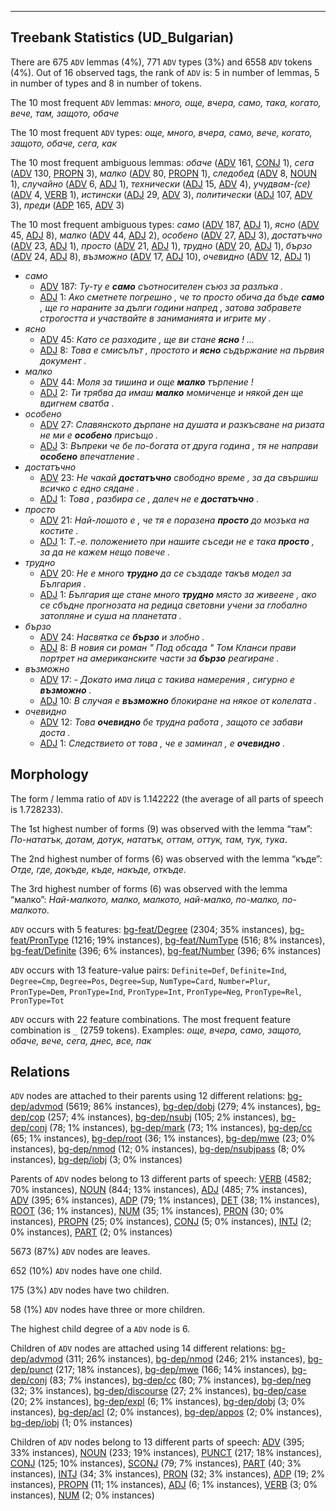 

--------------------------------------------------------------------------------

## Treebank Statistics (UD_Bulgarian)

There are 675 `ADV` lemmas (4%), 771 `ADV` types (3%) and 6558 `ADV` tokens (4%).
Out of 16 observed tags, the rank of `ADV` is: 5 in number of lemmas, 5 in number of types and 8 in number of tokens.

The 10 most frequent `ADV` lemmas: <em>много, още, вчера, само, така, когато, вече, там, защото, обаче</em>

The 10 most frequent `ADV` types:  <em>още, много, вчера, само, вече, когато, защото, обаче, сега, как</em>

The 10 most frequent ambiguous lemmas: <em>обаче</em> ([ADV]() 161, [CONJ]() 1), <em>сега</em> ([ADV]() 130, [PROPN]() 3), <em>малко</em> ([ADV]() 80, [PROPN]() 1), <em>следобед</em> ([ADV]() 8, [NOUN]() 1), <em>случайно</em> ([ADV]() 6, [ADJ]() 1), <em>технически</em> ([ADJ]() 15, [ADV]() 4), <em>учудвам-(се)</em> ([ADV]() 4, [VERB]() 1), <em>истински</em> ([ADJ]() 29, [ADV]() 3), <em>политически</em> ([ADJ]() 107, [ADV]() 3), <em>преди</em> ([ADP]() 165, [ADV]() 3)

The 10 most frequent ambiguous types:  <em>само</em> ([ADV]() 187, [ADJ]() 1), <em>ясно</em> ([ADV]() 45, [ADJ]() 8), <em>малко</em> ([ADV]() 44, [ADJ]() 2), <em>особено</em> ([ADV]() 27, [ADJ]() 3), <em>достатъчно</em> ([ADV]() 23, [ADJ]() 1), <em>просто</em> ([ADV]() 21, [ADJ]() 1), <em>трудно</em> ([ADV]() 20, [ADJ]() 1), <em>бързо</em> ([ADV]() 24, [ADJ]() 8), <em>възможно</em> ([ADV]() 17, [ADJ]() 10), <em>очевидно</em> ([ADV]() 12, [ADJ]() 1)


* <em>само</em>
  * [ADV]() 187: <em>Ту-ту е <b>само</b> съотносителен съюз за разлъка .</em>
  * [ADJ]() 1: <em>Ако сметнете погрешно , че то просто обича да бъде <b>само</b> , ще го нараните за дълги години напред , затова забравете строгостта и участвайте в заниманията и игрите му .</em>
* <em>ясно</em>
  * [ADV]() 45: <em>Като се разходите , ще ви стане <b>ясно</b> ! ...</em>
  * [ADJ]() 8: <em>Това е смисълът , простото и <b>ясно</b> съдържание на първия документ .</em>
* <em>малко</em>
  * [ADV]() 44: <em>Моля за тишина и още <b>малко</b> търпение !</em>
  * [ADJ]() 2: <em>Ти трябва да имаш <b>малко</b> момиченце и някой ден ще вдигнем сватба .</em>
* <em>особено</em>
  * [ADV]() 27: <em>Славянското дърпане на душата и разкъсване на ризата не ми е <b>особено</b> присъщо .</em>
  * [ADJ]() 3: <em>Въпреки че бе по-богата от друга година , тя не направи <b>особено</b> впечатление .</em>
* <em>достатъчно</em>
  * [ADV]() 23: <em>Не чакай <b>достатъчно</b> свободно време , за да свършиш всичко с едно сядане .</em>
  * [ADJ]() 1: <em>Това , разбира се , далеч не е <b>достатъчно</b> .</em>
* <em>просто</em>
  * [ADV]() 21: <em>Най-лошото е , че тя е поразена <b>просто</b> до мозъка на костите .</em>
  * [ADJ]() 1: <em>Т.-е. положението при нашите съседи не е така <b>просто</b> , за да не кажем нещо повече .</em>
* <em>трудно</em>
  * [ADV]() 20: <em>Не е много <b>трудно</b> да се създаде такъв модел за България .</em>
  * [ADJ]() 1: <em>България ще стане много <b>трудно</b> място за живеене , ако се сбъдне прогнозата на редица световни учени за глобално затопляне и суша на планетата .</em>
* <em>бързо</em>
  * [ADV]() 24: <em>Насвятка се <b>бързо</b> и злобно .</em>
  * [ADJ]() 8: <em>В новия си роман " Под обсада " Том Кланси прави портрет на американските части за <b>бързо</b> реагиране .</em>
* <em>възможно</em>
  * [ADV]() 17: <em>- Докато има лица с такива намерения , сигурно е <b>възможно</b> .</em>
  * [ADJ]() 10: <em>В случая е <b>възможно</b> блокиране на някое от колелата .</em>
* <em>очевидно</em>
  * [ADV]() 12: <em>Това <b>очевидно</b> бе трудна работа , защото се забави доста .</em>
  * [ADJ]() 1: <em>Следствието от това , че е заминал , е <b>очевидно</b> .</em>

## Morphology

The form / lemma ratio of `ADV` is 1.142222 (the average of all parts of speech is 1.728233).

The 1st highest number of forms (9) was observed with the lemma “там”: <em>По-нататък, дотам, дотук, нататък, оттам, оттук, там, тук, тука</em>.

The 2nd highest number of forms (6) was observed with the lemma “къде”: <em>Отде, где, докъде, къде, накъде, откъде</em>.

The 3rd highest number of forms (6) was observed with the lemma “малко”: <em>Най-малкото, малко, малкото, най-малко, по-малко, по-малкото</em>.

`ADV` occurs with 5 features: [bg-feat/Degree]() (2304; 35% instances), [bg-feat/PronType]() (1216; 19% instances), [bg-feat/NumType]() (516; 8% instances), [bg-feat/Definite]() (396; 6% instances), [bg-feat/Number]() (396; 6% instances)

`ADV` occurs with 13 feature-value pairs: `Definite=Def`, `Definite=Ind`, `Degree=Cmp`, `Degree=Pos`, `Degree=Sup`, `NumType=Card`, `Number=Plur`, `PronType=Dem`, `PronType=Ind`, `PronType=Int`, `PronType=Neg`, `PronType=Rel`, `PronType=Tot`

`ADV` occurs with 22 feature combinations.
The most frequent feature combination is `_` (2759 tokens).
Examples: <em>още, вчера, само, защото, обаче, вече, сега, днес, все, пак</em>


## Relations

`ADV` nodes are attached to their parents using 12 different relations: [bg-dep/advmod]() (5619; 86% instances), [bg-dep/dobj]() (279; 4% instances), [bg-dep/cop]() (257; 4% instances), [bg-dep/nsubj]() (105; 2% instances), [bg-dep/conj]() (78; 1% instances), [bg-dep/mark]() (73; 1% instances), [bg-dep/cc]() (65; 1% instances), [bg-dep/root]() (36; 1% instances), [bg-dep/mwe]() (23; 0% instances), [bg-dep/nmod]() (12; 0% instances), [bg-dep/nsubjpass]() (8; 0% instances), [bg-dep/iobj]() (3; 0% instances)

Parents of `ADV` nodes belong to 13 different parts of speech: [VERB]() (4582; 70% instances), [NOUN]() (844; 13% instances), [ADJ]() (485; 7% instances), [ADV]() (395; 6% instances), [ADP]() (79; 1% instances), [DET]() (38; 1% instances), [ROOT]() (36; 1% instances), [NUM]() (35; 1% instances), [PRON]() (30; 0% instances), [PROPN]() (25; 0% instances), [CONJ]() (5; 0% instances), [INTJ]() (2; 0% instances), [PART]() (2; 0% instances)

5673 (87%) `ADV` nodes are leaves.

652 (10%) `ADV` nodes have one child.

175 (3%) `ADV` nodes have two children.

58 (1%) `ADV` nodes have three or more children.

The highest child degree of a `ADV` node is 6.

Children of `ADV` nodes are attached using 14 different relations: [bg-dep/advmod]() (311; 26% instances), [bg-dep/nmod]() (246; 21% instances), [bg-dep/punct]() (217; 18% instances), [bg-dep/mwe]() (166; 14% instances), [bg-dep/conj]() (83; 7% instances), [bg-dep/cc]() (80; 7% instances), [bg-dep/neg]() (32; 3% instances), [bg-dep/discourse]() (27; 2% instances), [bg-dep/case]() (20; 2% instances), [bg-dep/expl]() (6; 1% instances), [bg-dep/dobj]() (3; 0% instances), [bg-dep/acl]() (2; 0% instances), [bg-dep/appos]() (2; 0% instances), [bg-dep/iobj]() (1; 0% instances)

Children of `ADV` nodes belong to 13 different parts of speech: [ADV]() (395; 33% instances), [NOUN]() (233; 19% instances), [PUNCT]() (217; 18% instances), [CONJ]() (125; 10% instances), [SCONJ]() (79; 7% instances), [PART]() (40; 3% instances), [INTJ]() (34; 3% instances), [PRON]() (32; 3% instances), [ADP]() (19; 2% instances), [PROPN]() (11; 1% instances), [ADJ]() (6; 1% instances), [VERB]() (3; 0% instances), [NUM]() (2; 0% instances)

